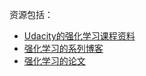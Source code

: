 资源包括：

- [Udacity的强化学习课程资料](udacity-reinforcement)
- [强化学习的系列博客](https://medium.com/emergent-future/simple-reinforcement-learning-with-tensorflow-part-0-q-learning-with-tables-and-neural-networks-d195264329d0)
- [强化学习的论文](udacity-reinforcement/nature14236.pdf)
